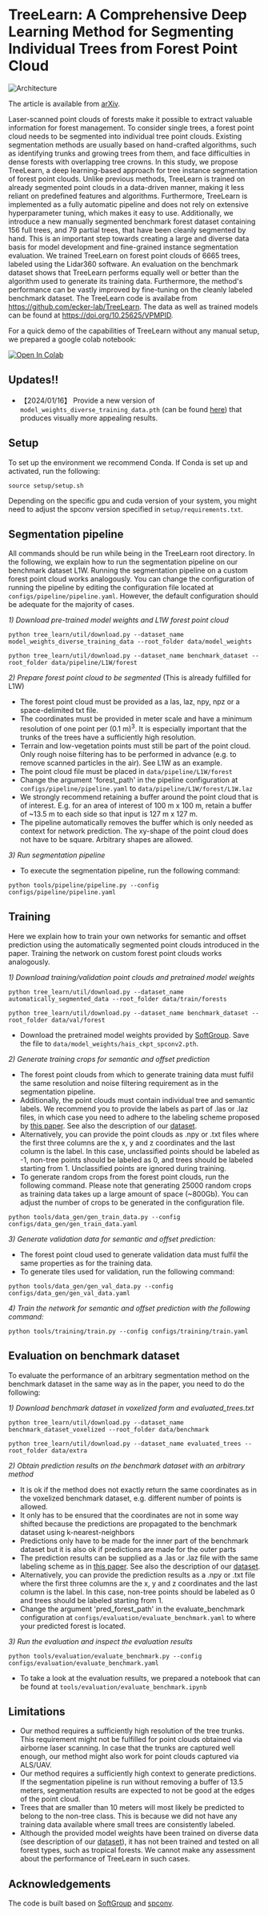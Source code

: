 # TreeLearn: A Comprehensive Deep Learning Method for Segmenting Individual Trees from Forest Point Cloud

![Architecture](./method.png)

The article is available from [arXiv](https://arxiv.org/abs/2309.08471).

Laser-scanned point clouds of forests make it possible to extract valuable information for forest management. To consider single trees, a forest point cloud needs to be segmented into individual tree point clouds. 
Existing segmentation methods are usually based on hand-crafted algorithms, such as identifying trunks and growing trees from them, and face difficulties in dense forests with overlapping tree crowns. In this study, we propose TreeLearn, a deep learning-based approach for tree instance segmentation of forest point clouds. Unlike previous methods, TreeLearn is trained on already segmented point clouds in a data-driven manner, making it less reliant on predefined features and algorithms. Furthermore, TreeLearn is implemented as a fully automatic pipeline and does not rely on extensive hyperparameter tuning, which makes it easy to use. Additionally, we introduce a new manually segmented benchmark forest dataset containing 156 full trees, and 79 partial trees, that have been cleanly segmented by hand. This is an important step towards creating a large and diverse data basis for model development and fine-grained instance segmentation evaluation. We trained TreeLearn on forest point clouds of 6665 trees, labeled using the Lidar360 software. An evaluation on the benchmark dataset shows that TreeLearn performs equally well or better than the algorithm used to generate its training data. Furthermore, the method's performance can be vastly improved by fine-tuning on the cleanly labeled benchmark dataset. The TreeLearn code is availabe from https://github.com/ecker-lab/TreeLearn. The data as well as trained models can be found at https://doi.org/10.25625/VPMPID.

For a quick demo of the capabilities of TreeLearn without any manual setup, we prepared a google colab notebook: 

<a target="_blank" href="https://colab.research.google.com/github/ecker-lab/TreeLearn/blob/main/TreeLearn_Pipeline.ipynb">
  <img src="https://colab.research.google.com/assets/colab-badge.svg" alt="Open In Colab"/>
</a>

## Updates!!
* 【2024/01/16】 Provide a new version of ``model_weights_diverse_training_data.pth`` (can be found [here](https://doi.org/10.25625/VPMPID)) that produces visually more appealing results.

## Setup

To set up the environment we recommend Conda. If Conda is set up and activated, run the following: 

```
source setup/setup.sh
```

Depending on the specific gpu and cuda version of your system, you might need to adjust the spconv version specified in ``setup/requirements.txt``.


## Segmentation pipeline

All commands should be run while being in the TreeLearn root directory. In the following, we explain how to run the segmentation pipeline on our benchmark dataset L1W. Running the segmentation pipeline on a custom forest point cloud works analogously. You can change the configuration of running the pipeline by editing the configuration file located at ``configs/pipeline/pipeline.yaml``. However, the default configuration should be adequate for the majority of cases.

*1\) Download pre-trained model weights and L1W forest point cloud*
```
python tree_learn/util/download.py --dataset_name model_weights_diverse_training_data --root_folder data/model_weights
```
```
python tree_learn/util/download.py --dataset_name benchmark_dataset --root_folder data/pipeline/L1W/forest
```

*2\) Prepare forest point cloud to be segmented* (This is already fulfilled for L1W)
* The forest point cloud must be provided as a las, laz, npy, npz or a space-delimited txt file. 
* The coordinates must be provided in meter scale and have a minimum resolution of one point per (0.1 m)<sup>3</sup>. It is especially important that the trunks of the trees have a sufficiently high resolution.
* Terrain and low-vegetation points must still be part of the point cloud. Only rough noise filtering has to be performed in advance (e.g. to remove scanned particles in the air). See L1W as an example.
* The point cloud file must be placed in ``data/pipeline/L1W/forest``
* Change the argument 'forest_path' in the pipeline configuration at ``configs/pipeline/pipeline.yaml`` to ``data/pipeline/L1W/forest/L1W.laz``
* We strongly recommend retaining a buffer around the point cloud that is of interest. E.g. for an area of interest of 100 m x 100 m, retain a buffer of ~13.5 m to each side so that input is 127 m x 127 m.
* The pipeline automatically removes the buffer which is only needed as context for network prediction. The xy-shape of the point cloud does not have to be square. Arbitrary shapes are allowed.

*3\) Run segmentation pipeline*
* To execute the segmentation pipeline, run the following command:
```
python tools/pipeline/pipeline.py --config configs/pipeline/pipeline.yaml
```


## Training

Here we explain how to train your own networks for semantic and offset prediction using the automatically segmented point clouds introduced in the paper. Training the network on custom forest point clouds works analogously.

*1\) Download training/validation point clouds and pretrained model weights*
```
python tree_learn/util/download.py --dataset_name automatically_segmented_data --root_folder data/train/forests
```
```
python tree_learn/util/download.py --dataset_name benchmark_dataset --root_folder data/val/forest
```
* Download the pretrained model weights provided by [SoftGroup](https://drive.google.com/file/d/1FABsCUnxfO_VlItAzDYAwurdfcdK-scs/view?usp=sharing). Save the file to ``data/model_weights/hais_ckpt_spconv2.pth``.

*2\) Generate training crops for semantic and offset prediction*
* The forest point clouds from which to generate training data must fulfil the same resolution and noise filtering requirement as in the segmentation pipeline.
* Additionally, the point clouds must contain individual tree and semantic labels. We recommend you to provide the labels as part of .las or .laz files, in which case you need to adhere to the labeling scheme proposed by [this paper](https://doi.org/10.48550/arXiv.2309.01279). See also the description of our [dataset](https://doi.org/10.25625/VPMPID).
* Alternatively, you can provide the point clouds as .npy or .txt files where the first three columns are the x, y and z coordinates and the last column is the label. In this case, unclassified points should be labeled as -1, non-tree points should be labeled as 0, and trees should be labeled starting from 1. Unclassified points are ignored during training.
* To generate random crops from the forest point clouds, run the following command. Please note that generating 25000 random crops as training data takes up a large amount of space (~800Gb). You can adjust the number of crops to be generated in the configuration file.
```
python tools/data_gen/gen_train_data.py --config configs/data_gen/gen_train_data.yaml
```

*3\) Generate validation data for semantic and offset prediction:*
* The forest point cloud used to generate validation data must fulfil the same properties as for the training data.
* To generate tiles used for validation, run the following command:
```
python tools/data_gen/gen_val_data.py --config configs/data_gen/gen_val_data.yaml
```

*4\) Train the network for semantic and offset prediction with the following command:*
```
python tools/training/train.py --config configs/training/train.yaml
```


## Evaluation on benchmark dataset

To evaluate the performance of an arbitrary segmentation method on the benchmark dataset in the same way as in the paper, you need to do the following:

*1\) Download benchmark dataset in voxelized form and evaluated_trees.txt*
```
python tree_learn/util/download.py --dataset_name benchmark_dataset_voxelized --root_folder data/benchmark
```
```
python tree_learn/util/download.py --dataset_name evaluated_trees --root_folder data/extra
```


*2\) Obtain prediction results on the benchmark dataset with an arbitrary method*
* It is ok if the method does not exactly return the same coordinates as in the voxelized benchmark dataset, e.g. different number of points is allowed.
* It only has to be ensured that the coordinates are not in some way shifted because the predictions are propagated to the benchmark dataset using k-nearest-neighbors
* Predictions only have to be made for the inner part of the benchmark dataset but it is also ok if predictions are made for the outer parts
* The prediction results can be supplied as a .las or .laz file with the same labeling scheme as in [this paper](https://doi.org/10.48550/arXiv.2309.01279). See also the description of our [dataset](https://doi.org/10.25625/VPMPID).
* Alternatively, you can provide the prediction results as a .npy or .txt file where the first three columns are the x, y and z coordinates and the last column is the label. In this case, non-tree points should be labeled as 0 and trees should be labeled starting from 1.
* Change the argument 'pred_forest_path' in the evaluate_benchmark configuration at ``configs/evaluation/evaluate_benchmark.yaml`` to where your predicted forest is located.

*3\) Run the evaluation and inspect the evaluation results*
```
python tools/evaluation/evaluate_benchmark.py --config configs/evaluation/evaluate_benchmark.yaml
```
* To take a look at the evaluation results, we prepared a notebook that can be found at ``tools/evaluation/evaluate_benchmark.ipynb``

## Limitations

* Our method requires a sufficiently high resolution of the tree trunks. This requirement might not be fulfilled for point clouds obtained via airborne laser scanning. In case that the trunks are captured well enough, our method might also work for point clouds captured via ALS/UAV.
* Our method requires a sufficiently high context to generate predictions. If the segmentation pipeline is run without removing a buffer of 13.5 meters, segmentation results are expected to not be good at the edges of the point cloud.
* Trees that are smaller than 10 meters will most likely be predicted to belong to the non-tree class. This is because we did not have any training data available where small trees are consistently labeled.
* Although the provided model weights have been trained on diverse data (see description of our [dataset](https://doi.org/10.25625/VPMPID)), it has not been trained and tested on all forest types, such as tropical forests. We cannot make any assessment about the performance of TreeLearn in such cases.


## Acknowledgements

The code is built based on [SoftGroup](https://github.com/thangvubk/SoftGroup) and [spconv](https://github.com/traveller59/spconv).
